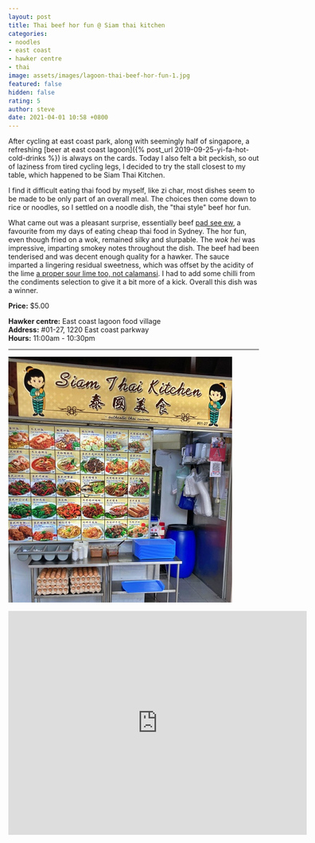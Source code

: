 ```yaml
---
layout: post
title: Thai beef hor fun @ Siam thai kitchen
categories:
- noodles
- east coast
- hawker centre
- thai
image: assets/images/lagoon-thai-beef-hor-fun-1.jpg
featured: false
hidden: false
rating: 5
author: steve
date: 2021-04-01 10:58 +0800
---
```

After cycling at east coast park, along with seemingly half of singapore, a refreshing [beer at east coast lagoon]({% post_url 2019-09-25-yi-fa-hot-cold-drinks %}) is always on the cards. Today I also felt a bit peckish, so out of laziness from tired cycling legs, I decided to try the stall closest to my table, which happened to be Siam Thai Kitchen.

I find it difficult eating thai food by myself, like zi char, most dishes seem to be made to be only part of an overall meal. The choices then come down to rice or noodles, so I settled on a noodle dish, the "thai style" beef hor fun.

What came out was a pleasant surprise, essentially beef [pad see ew](https://en.wikipedia.org/wiki/Pad_see_ew), a favourite from my days of eating cheap thai food in Sydney. The hor fun, even though fried on a wok, remained silky and slurpable. The *wok hei* was impressive, imparting smokey notes throughout the dish. The beef had been tenderised and was decent enough quality for a hawker. The sauce imparted a lingering residual sweetness, which was offset by the acidity of the lime [a proper sour lime too, not calamansi](https://jaffajuice.net/pages/calamansi-vs-lime-whats-the-diffence). I had to add some chilli from the condiments selection to give it a bit more of a kick. Overall this dish was a winner.

**Price:** $5.00  

**Hawker centre:** East coast lagoon food village  
**Address:** #01-27, 1220 East coast parkway  
**Hours:** 11:00am - 10:30pm

***  

![Siam thai kitchen](/assets/images/lagoon-thai-beef-hor-fun-2.jpg "Sian thai kitchen")

<iframe src="https://www.google.com/maps/embed?pb=!1m18!1m12!1m3!1d3988.78049912728!2d103.93275511475396!3d1.3068680990468287!2m3!1f0!2f0!3f0!3m2!1i1024!2i768!4f13.1!3m3!1m2!1s0x31da18764013f43b%3A0x6cfef20f595a57b0!2sEast%20Coast%20Lagoon%20Food%20Village!5e0!3m2!1sen!2ssg!4v1567135621194!5m2!1sen!2ssg" width="600" height="450" frameborder="0" style="border:0;" allowfullscreen=""></iframe>
